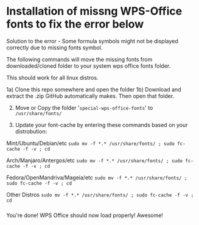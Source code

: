 # Installation of missng WPS-Office fonts to fix the error below
Solution to the error - Some formula symbols might not be displayed correctly due to missing fonts symbol.


The following commands will move the missing fonts from
downloaded/cloned folder to your system wps office fonts folder.

This should work for all linux distros.

1a) Clone this repo somewhere and open the folder 
1b) Download and extract the .zip GitHub automatically makes. Then open that folder. 

2) Move or Copy the folder '`special-wps-office-fonts`' to `/usr/share/fonts/` 

3) Update your font-cache by entering these commands
based on your distrobution: 

Mint/Ubuntu/Debian/etc
`sudo mv -f *.* /usr/share/fonts/ ; sudo fc-cache -f -v ; cd`

Arch/Manjaro/Antergos/etc 
`sudo mv -f *.* /usr/share/fonts/ ; sudo fc-cache -f -v ; cd`

Fedora/OpenMandriva/Mageia/etc
`sudo mv -f *.* /usr/share/fonts/ ; sudo fc-cache -f -v ; cd`

Other Distros
`sudo mv -f *.* /usr/share/fonts/ ; sudo fc-cache -f -v ; cd`

### 

You're done! WPS Office should now load properly! Awesome!

